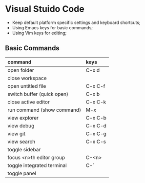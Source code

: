 # Visual Stuido Code

* Keep default platform specific settings and keyboard shortcuts;
* Using Emacs keys for basic commands;
* Using Vim keys for editing;

## Basic Commands

| command                            | keys           |
|:-----------------------------------|:---------------|
| open folder                        | C-x d          |
| close workspace                    |                |
| open untitled file                 | C-x C-f        |
| switch buffer (quick open)         | C-x b          |
| close active editor                | C-x C-k        |
| run command (show command)         | M-x            |
| view explorer                      | C-x C-b        |
| view debug                         | C-x C-d        |
| view git                           | C-x C-g        |
| view search                        | C-x C-s        | 
| toggle sidebar                     |                |
| focus \<n\>th editor group         | C-\<n\>        |
| toggle integrated terminal         | C-`            |
| toggle panel                       |                |

